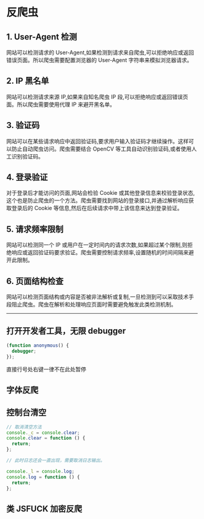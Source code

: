 # 反爬虫

## 1. User-Agent 检测

网站可以检测请求的 User-Agent,如果检测到请求来自爬虫,可以拒绝响应或返回错误页面。所以爬虫需要配置浏览器的 User-Agent 字符串来模拟浏览器请求。

## 2. IP 黑名单

网站可以检测请求来源 IP,如果来自知名爬虫 IP 段,可以拒绝响应或返回错误页面。所以爬虫需要使用代理 IP 来避开黑名单。

## 3. 验证码

网站可以在某些请求响应中返回验证码,要求用户输入验证码才继续操作。这样可以防止自动爬虫访问。爬虫需要结合 OpenCV 等工具自动识别验证码,或者使用人工识别验证码。

## 4. 登录验证

对于登录后才能访问的页面,网站会检验 Cookie 或其他登录信息来校验登录状态,这个也是防止爬虫的一个方法。爬虫需要找到网站的登录接口,并通过解析响应获取登录后的 Cookie 等信息,然后在后续请求中带上该信息来达到登录验证。

## 5. 请求频率限制

网站可以检测同一个 IP 或用户在一定时间内的请求次数,如果超过某个限制,则拒绝响应或返回验证码要求验证。爬虫需要控制请求频率,设置随机的时间间隔来避开此限制。

## 6. 页面结构检查

网站可以检测页面结构或内容是否被非法解析或复制,一旦检测到可以采取技术手段阻止爬虫。爬虫在解析和处理响应页面时需要避免触发此类检测机制。

---

## 打开开发者工具，无限 debugger

```js
(function anonymous() {
  debugger;
});
```

直接行号处右键一律不在此处暂停

## 字体反爬

## 控制台清空

```js
// 取消清空方法
console._c = console.clear;
console.clear = function () {
  return;
};

// 此时日志还会一直出现，需要取消日志输出。

console._l = console.log;
console.log = function () {
  return;
};
```

## 类 JSFUCK 加密反爬
